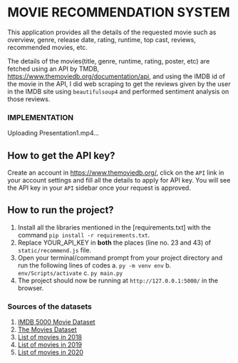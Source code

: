 # MOVIE RECOMMENDATION SYSTEM

This application provides all the details of the requested movie such as overview, genre, release date, rating, runtime, top cast, reviews, recommended movies, etc.

The details of the movies(title, genre, runtime, rating, poster, etc) are fetched using an API by TMDB, https://www.themoviedb.org/documentation/api, and using the IMDB id of the movie in the API, I did web scraping to get the reviews given by the user in the IMDB site using `beautifulsoup4` and performed sentiment analysis on those reviews.

### IMPLEMENTATION

Uploading Presentation1.mp4…

<!-- 
Don't worry if the movie that you are looking for is not auto-suggested. Just type the movie name and click on "enter". You will be good to go even though if you made some typo errors. -->

## How to get the API key?

Create an account in https://www.themoviedb.org/, click on the `API` link in your account settings and fill all the details to apply for API key. You will see the API key in your `API` sidebar once your request is approved.

## How to run the project?

1. Install all the libraries mentioned in the [requirements.txt] with the command `pip install -r requirements.txt`.
2. Replace YOUR_API_KEY in **both** the places (line no. 23 and 43) of `static/recommend.js` file.
3. Open your terminal/command prompt from your project directory and run the following lines of codes
  a.  `py -m venv env`
  b.  `env/Scripts/activate`
  c.  `py main.py`
4. The project should now be running at `http://127.0.0.1:5000/` in the browser.

### Sources of the datasets 

1. [IMDB 5000 Movie Dataset](https://www.kaggle.com/carolzhangdc/imdb-5000-movie-dataset)
2. [The Movies Dataset](https://www.kaggle.com/rounakbanik/the-movies-dataset)
3. [List of movies in 2018](https://en.wikipedia.org/wiki/List_of_American_films_of_2018)
4. [List of movies in 2019](https://en.wikipedia.org/wiki/List_of_American_films_of_2019)
5. [List of movies in 2020](https://en.wikipedia.org/wiki/List_of_American_films_of_2020)
